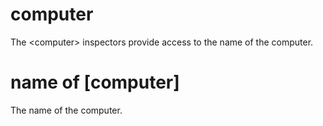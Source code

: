 # computer

The &lt;computer&gt; inspectors provide access to the name of the computer.

# name of [computer]

The name of the computer.
